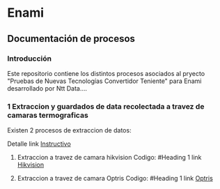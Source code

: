 # Enami
## Documentación de procesos
### Introducción
Este repositorio contiene los distintos procesos asociados al pryecto "Pruebas de Nuevas Tecnologías Convertidor Teniente" para Enami desarrollado por Ntt Data....

### 1 Extraccion y guardados de data recolectada a travez de camaras termograficas
Existen 2 procesos de extraccion de datos:

Detalle link [Instructivo](https://github.com/KevinValenciaM/Enami/blob/main/Extraer%20data%20termografica/README.md)

1. Extraccion a travez de camara hikvision
Codigo: #Heading 1 link [Hikvision](https://github.com/KevinValenciaM/Enami/blob/main/Extraer%20data%20termografica/hikvi_2_gcp_remove.py)
   
2. Extraccion a travez de camara Optris
Codigo: #Heading 1 link [Optris](https://github.com/KevinValenciaM/Enami/blob/main/Extraer%20data%20termografica/obtiene_termal_value_gcp_2.py)


